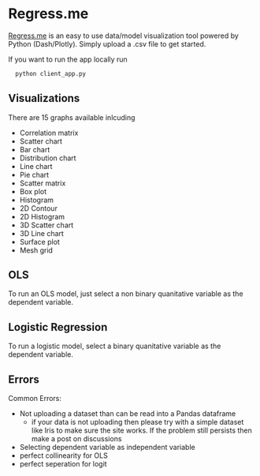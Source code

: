 # Regress.me

[Regress.me](https://regress.me) is an easy to use data/model visualization tool powered by Python (Dash/Plotly). Simply upload a .csv file to get started. 

If you want to run the app locally run 

```python
  python client_app.py
```

## Visualizations 

There are 15 graphs available inlcuding
- Correlation matrix
- Scatter chart
- Bar chart
- Distribution chart
- Line chart
- Pie chart
- Scatter matrix
- Box plot
- Histogram
- 2D Contour
- 2D Histogram
- 3D Scatter chart
- 3D Line chart
- Surface plot
- Mesh grid

## OLS

To run an OLS model, just select a non binary quanitative variable as the dependent variable.

## Logistic Regression

To run a logistic model, select a binary quanitative variable as the dependent variable. 

## Errors

Common Errors:
- Not uploading a dataset than can be read into a Pandas dataframe
  - if your data is not uploading then please try with a simple dataset like Iris to make sure the site works. If the problem still persists then make a post on discussions
- Selecting dependent variable as independent variable
- perfect collinearity for OLS
- perfect seperation for logit
